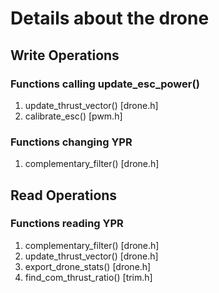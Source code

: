 # Details about the drone

## Write Operations

### Functions calling update_esc_power()

1. update_thrust_vector() [drone.h]
2. calibrate_esc() [pwm.h]
<!-- 3. find_com_thrust_ratio() [trim.h] -->

### Functions changing YPR

1. complementary_filter() [drone.h]

## Read Operations

### Functions reading YPR

1. complementary_filter() [drone.h]
2. update_thrust_vector() [drone.h]
3. export_drone_stats() [drone.h]
4. find_com_thrust_ratio() [trim.h]
